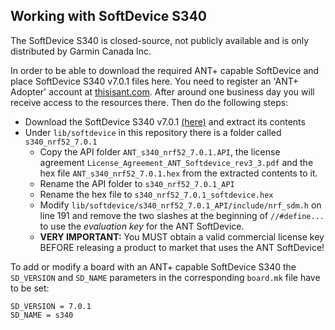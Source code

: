 ## Working with SoftDevice S340

The SoftDevice S340 is closed-source, not publicly available and is only distributed by Garmin Canada Inc.

In order to be able to download the required ANT+ capable SoftDevice and place SoftDevice S340 v7.0.1 files here. You need to register an 'ANT+ Adopter' account at [thisisant.com](https://www.thisisant.com/register/). After around one business day you will receive access to the resources there. Then do the following steps:
- Download the SoftDevice S340 v7.0.1 [(here)](https://www.thisisant.com/developer/components/nrf52832#tab_protocol_stacks_tab) and extract its contents
- Under `lib/softdevice` in this repository there is a folder called `s340_nrf52_7.0.1`
    - Copy the API folder `ANT_s340_nrf52_7.0.1.API`, the license agreement `License_Agreement_ANT_Softdevice_rev3_3.pdf` and the hex file `ANT_s340_nrf52_7.0.1.hex` from the extracted contents to it.
    - Rename the API folder to `s340_nrf52_7.0.1_API`
    - Rename the hex file to `s340_nrf52_7.0.1_softdevice.hex`
    - Modify `lib/softdevice/s340_nrf52_7.0.1_API/include/nrf_sdm.h` on line 191 and remove the two slashes at the beginning of `//#define...` to use the *evaluation key* for the ANT SoftDevice.
    - **VERY IMPORTANT:** You MUST obtain a valid commercial license key BEFORE releasing a product to market that uses the ANT SoftDevice!

To add or modify a board with an ANT+ capable SoftDevice S340 the `SD_VERSION` and `SD_NAME` parameters in the corresponding `board.mk` file have to be set:
```
SD_VERSION = 7.0.1
SD_NAME = s340
```